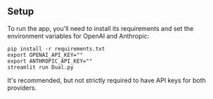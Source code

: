 ## Setup

To run the app, you'll need to install its requirements and set the environment variables for OpenAI and Anthropic:
```shell
pip install -r requirements.txt
export OPENAI_API_KEY=""
export ANTHROPIC_API_KEY=""
streamlit run Dual.py
```
It's recommended, but not strictly required to have API keys for both providers.